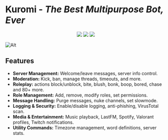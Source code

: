 # Kuromi - _The Best Multipurpose Bot, Ever_

<p align="center">
</p>

<p align="center">
  <img src="https://img.shields.io/github/stars/0nsku/kuromi"  />
  <img src="https://img.shields.io/github/issues/0nsku/kuromi"  />
  <img src="https://img.shields.io/badge/LICENSE-MIT-green"  />
</p>

![Alt](https://repobeats.axiom.co/api/embed/8c8ffc71c338891e080c675e9d0ac2af8532feb9.svg "Repobeats analytics image")

## Features

- **Server Management:** Welcome/leave messages, server info control.
- **Moderation:** Kick, ban, manage threads, timeouts, and more.
- **Roleplay:** actions block/unblock, bite, blush, bonk, boop, bored, chase and 80+ more.
- **Role Management:** Add, remove, modify roles, set permissions.
- **Message Handling:** Purge messages, nuke channels, set slowmode.
- **Logging & Security:** Enable/disable logging, anti-phishing, VirusTotal scan.
- **Media & Entertainment:** Music playback, LastFM, Spotify, Valorant profiles, Twitch notifications.
- **Utility Commands:** Timezone management, word definitions, server stats.
